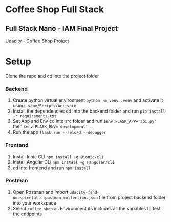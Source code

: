 # Coffee Shop Full Stack

## Full Stack Nano - IAM Final Project

Udacity - Coffee Shop Project

# Setup

Clone the repo and cd into the project folder

### Backend 

1. Create python virtual environment `python -m venv .venv` and activate it using `.venv/Scripts/Activate` 
2. Install the dependencies cd into the backend folder and run `pip install -r requirements.txt`
3. Set App and Env cd into src folder and run `$env:FLASK_APP='api.py'` then `$env:FLASK_ENV='development'`
4. Run the app `flask run --reload --debugger`

### Frontend 

1. Install Ionic CLI `npm install -g @ionic/cli`
2. Install Angular CLI `npm install -g @angular/cli`
1. cd into frontend and run `npm install`


### Postman

1. Open Postman and import `udacity-fsnd-udaspicelatte.postman_collection.json` file from project backend folder into your workspace
2. Select `coffee_shop` as Environment its includes all the variables to test the endpoints 